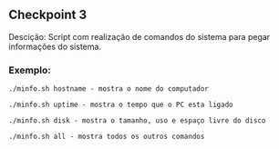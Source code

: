 ## Checkpoint 3
Descição: Script com realização de comandos do sistema para pegar informações do sistema.

### Exemplo:
`./minfo.sh hostname - mostra o nome do computador`

`./minfo.sh uptime - mostra o tempo que o PC esta ligado`

`./minfo.sh disk - mostra o tamanho, uso e espaço livre do disco`

`./minfo.sh all - mostra todos os outros comandos`
